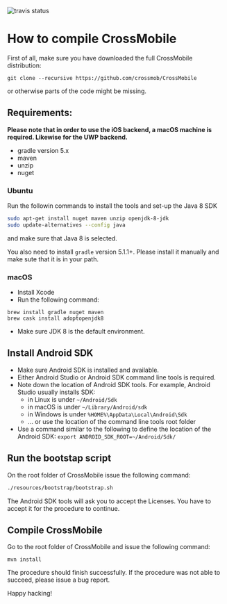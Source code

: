 ![travis status](https://travis-ci.com/crossmob/CrossMobile.svg?branch=master)


# How to compile CrossMobile

First of all, make sure you have downloaded the full CrossMobile distribution:

```git clone --recursive https://github.com/crossmob/CrossMobile```

or otherwise parts of the code might be missing.

## Requirements:
**Please note that in order to use the iOS backend, a macOS machine is required. Likewise for the UWP backend.**

- gradle version 5.x
- maven
- unzip
- nuget

### Ubuntu
Run the followin commands to install the tools and set-up the Java 8 SDK
```sh
sudo apt-get install nuget maven unzip openjdk-8-jdk
sudo update-alternatives --config java
```
and make sure that Java 8 is selected.

You also need to install `gradle` version 5.1.1+. Please install it manually and make sute that it is in your path.

### macOS
- Install Xcode
- Run the following command:
```
brew install gradle nuget maven
brew cask install adoptopenjdk8
```
- Make sure JDK 8 is the default environment.

## Install Android SDK
- Make sure Android SDK is installed and available.
- Either Android Studio or Android SDK command line tools is required.
- Note down the location of Android SDK tools. For example, Android Studio usually installs SDK:
    - in Linux is under `~/Android/Sdk`
    - in macOS is under `~/Library/Android/sdk`
    - in Windows is under `%HOME%\AppData\Local\Android\Sdk`
    - ... or use the location of the command line tools root folder
- Use a command similar to the following to define the location of the Android SDK: `export ANDROID_SDK_ROOT=~/Android/Sdk/`

## Run the bootstap script
On the root folder of CrossMobile issue the following command:
```sh
./resources/bootstrap/bootstrap.sh
```
The Android SDK tools will ask you to accept the Licenses. You have to accept it for the procedure to continue.

## Compile CrossMobile
Go to the root folder of CrossMobile and issue the following command:
```
mvn install
```
The procedure should finish successfully. If the procedure was not able to succeed, please issue a bug report.

Happy hacking!
